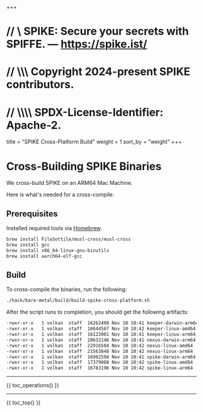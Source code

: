 +++
# //    \\ SPIKE: Secure your secrets with SPIFFE. — https://spike.ist/
# //  \\\\\ Copyright 2024-present SPIKE contributors.
# // \\\\\\\ SPDX-License-Identifier: Apache-2.

title = "SPIKE Cross-Platform Build"
weight = 1
sort_by = "weight"
+++

# Cross-Building SPIKE Binaries

We cross-build SPIKE on an ARM64 Mac Machine.

Here is what's needed for a cross-compile:

## Prerequisites

Installed required tools via [Homebrew](https://brew.sh).

```bash
brew install FiloSottile/musl-cross/musl-cross
brew install gcc
brew install x86_64-linux-gnu-binutils
brew install aarch64-elf-gcc
```

## Build

To cross-compile the binaries, run the following:

```bash
./hack/bare-metal/build/build-spike-cross-platform.sh
```

After the script runs to completion, you should get the following artifacts:

```txt
-rwxr-xr-x   1 volkan  staff  16262498 Nov 10 10:41 keeper-darwin-arm64
-rwxr-xr-x   1 volkan  staff  16644567 Nov 10 10:42 keeper-linux-amd64
-rwxr-xr-x   1 volkan  staff  16122001 Nov 10 10:41 keeper-linux-arm64
-rwxr-xr-x   1 volkan  staff  20632146 Nov 10 10:41 nexus-darwin-arm64
-rwxr-xr-x   1 volkan  staff  22916584 Nov 10 10:42 nexus-linux-amd64
-rwxr-xr-x   1 volkan  staff  21563848 Nov 10 10:42 nexus-linux-arm64
-rwxr-xr-x   1 volkan  staff  16982594 Nov 10 10:41 spike-darwin-arm64
-rwxr-xr-x   1 volkan  staff  17379008 Nov 10 10:42 spike-linux-amd64
-rwxr-xr-x   1 volkan  staff  16783196 Nov 10 10:42 spike-linux-arm64
```

----

{{ toc_operations() }}

----

{{ toc_top() }}
